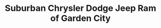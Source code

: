 ---
title: "Suburban Chrysler Dodge Jeep Ram of Garden City"
url: /garden-city/suburban-chrysler-dodge-jeep-ram-of-garden-city/
shop: car
---